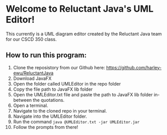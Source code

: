 # Welcome to Reluctant Java's UML Editor!
This currently is a UML diagram editor created by the Reluctant Java team for our CSCD 350 class.
## How to run this program:

1. Clone the reposistory from our Github here: https://github.com/harley-ewu/ReluctantJava
2. Download JavaFX
3. Open the folder called UMLEditor in the repo folder
4. Copy the file path to JavaFX lib folder
5. Open the UMLEditor.txt file and paste the path to JavaFX lib folder in-between the quotations.
6. Open a terminal.
7. Navigate to the cloned repo in your terminal.
8. Navigate into the UMLEditor folder.
9. Run the command `java @UMLEditor.txt -jar UMLEditor.jar`
11. Follow the prompts from there!